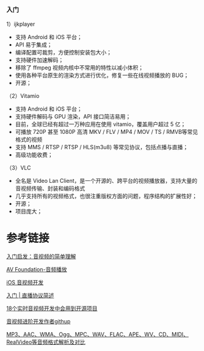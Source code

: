 ### 入门


1）ijkplayer 
- 支持 Android 和 iOS 平台； 
- API 易于集成； 
- 编译配置可裁剪，方便控制安装包大小； 
- 支持硬件加速解码； 
- 移除了 ffmpeg 视频内核中不常用的特性以减小体积； 
- 使用各种平台原生的渲染方式进行优化，修复一些在线视频播放的 BUG； 
- 开源；

（2）Vitamio 
- 支持 Android 和 iOS 平台； 
- 支持硬件解码与 GPU 渲染，API 接口简洁易用； 
- 目前，全球已经有超过一万种应用在使用 vitamio，覆盖用户超过 5 亿； 
- 可播放 720P 甚至 1080P 高清 MKV / FLV / MP4 / MOV / TS / RMVB等常见格式的视频 
- 支持 MMS / RTSP / RTSP / HLS(m3u8) 等常见协议，包括点播与直播； 
- 高级功能收费；

（3）VLC 
- 全名是 Video Lan Client，是一个开源的、跨平台的视频播放器，支持大量的音视频传输、封装和编码格式 
- 几乎支持所有的视频格式，也很注重版权方面的问题，程序结构的扩展性好； 
- 开源； 
- 项目庞大；

# 参考链接

[入门启发：音视频的简单理解](https://juejin.im/entry/5832949c2e958a0069e2507f)

[AV Foundation-音频播放](https://juejin.im/post/5b94964e5188255c304fd2bc)

[iOS 音视频开发](https://juejin.im/post/5b948bd46fb9a05d290ed5cc)

[入门 | 直播协议简述](https://juejin.im/post/5a4af13b5188257d1718de45)

[18个实时音视频开发中会用到开源项目](https://blog.csdn.net/DittyChen/article/details/79345828)

[音视频进阶开发作者githup](https://github.com/zhanxiaokai?before=Y3Vyc29yOnYyOpK5MjAxNy0xMi0wMVQxNjo1NjozNyswODowMM4Gt-43&tab=repositories)

[MP3、AAC、WMA、Ogg、MPC、WAV、FLAC、APE、WV、CD、MIDI、RealVideo等音频格式解析及对比](https://blog.csdn.net/u012611878/article/details/69489125)